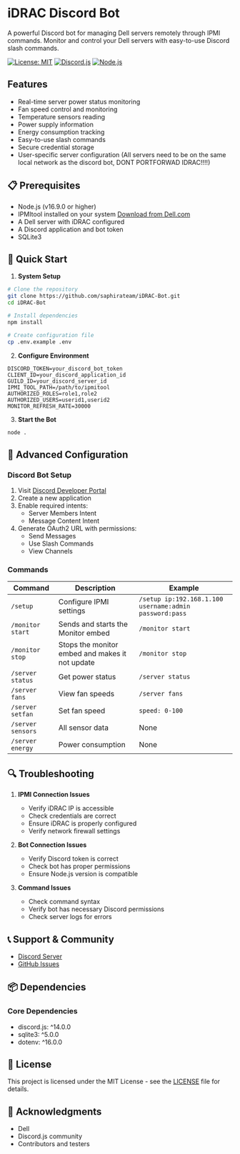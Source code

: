 # iDRAC Discord Bot

A powerful Discord bot for managing Dell servers remotely through IPMI commands. Monitor and control your Dell servers with easy-to-use Discord slash commands.


[![License: MIT](https://img.shields.io/badge/License-MIT-yellow.svg)](https://opensource.org/licenses/MIT)
[![Discord.js](https://img.shields.io/badge/Discord.js-v14-blue.svg)](https://discord.js.org)
[![Node.js](https://img.shields.io/badge/Node.js-v16.9.0+-green.svg)](https://nodejs.org)

##  Features

- Real-time server power status monitoring
- Fan speed control and monitoring
- Temperature sensors reading
- Power supply information
- Energy consumption tracking
- Easy-to-use slash commands
- Secure credential storage
- User-specific server configuration (All servers need to be on the same local network as the discord bot, DONT PORTFORWAD IDRAC!!!!)

## 📋 Prerequisites

- Node.js (v16.9.0 or higher)
- IPMItool installed on your system [Download from Dell.com](https://www.dell.com/support/home/en-us/drivers/driversdetails?driverid=m63f3)
- A Dell server with iDRAC configured
- A Discord application and bot token
- SQLite3

## 🚀 Quick Start

1. **System Setup**
```bash
# Clone the repository
git clone https://github.com/saphirateam/iDRAC-Bot.git
cd iDRAC-Bot

# Install dependencies
npm install

# Create configuration file
cp .env.example .env
```

2. **Configure Environment**
```env
DISCORD_TOKEN=your_discord_bot_token
CLIENT_ID=your_discord_application_id
GUILD_ID=your_discord_server_id
IPMI_TOOL_PATH=/path/to/ipmitool
AUTHORIZED_ROLES=role1,role2 
AUTHORIZED_USERS=userid1,userid2 
MONITOR_REFRESH_RATE=30000 

```

3. **Start the Bot**
```bash
node .
```

## 🔧 Advanced Configuration

### Discord Bot Setup
1. Visit [Discord Developer Portal](https://discord.com/developers/applications)
2. Create a new application
3. Enable required intents:
   - Server Members Intent
   - Message Content Intent
4. Generate OAuth2 URL with permissions:
   - Send Messages
   - Use Slash Commands
   - View Channels

###  Commands
| Command | Description | Example |
|---------|-------------|---------|
| `/setup` | Configure IPMI settings | `/setup ip:192.168.1.100 username:admin password:pass` |
| `/monitor start` | Sends and starts the Monitor embed | `/monitor start` |
| `/monitor stop` | Stops the monitor embed and makes it not update | `/monitor stop` |
| `/server status` | Get power status | `/server status` |
| `/server fans` | View fan speeds | `/server fans` |
| `/server setfan` | Set fan speed | `speed: 0-100` |
| `/server sensors` | All sensor data | None |
| `/server energy` | Power consumption | None 

## 🔍 Troubleshooting

1. **IPMI Connection Issues**
   - Verify iDRAC IP is accessible
   - Check credentials are correct
   - Ensure iDRAC is properly configured
   - Verify network firewall settings

2. **Bot Connection Issues**
   - Verify Discord token is correct
   - Check bot has proper permissions
   - Ensure Node.js version is compatible

3. **Command Issues**
   - Check command syntax
   - Verify bot has necessary Discord permissions
   - Check server logs for errors

## 📞 Support & Community

- [Discord Server](https://discord.gg/your-server)
- [GitHub Issues](https://github.com/yourusername/iDRAC-Bot/issues)

## 📦 Dependencies

### Core Dependencies
- discord.js: ^14.0.0
- sqlite3: ^5.0.0
- dotenv: ^16.0.0

## 📜 License

This project is licensed under the MIT License - see the [LICENSE](LICENSE) file for details.

## 🙏 Acknowledgments

- Dell 
- Discord.js community
- Contributors and testers

